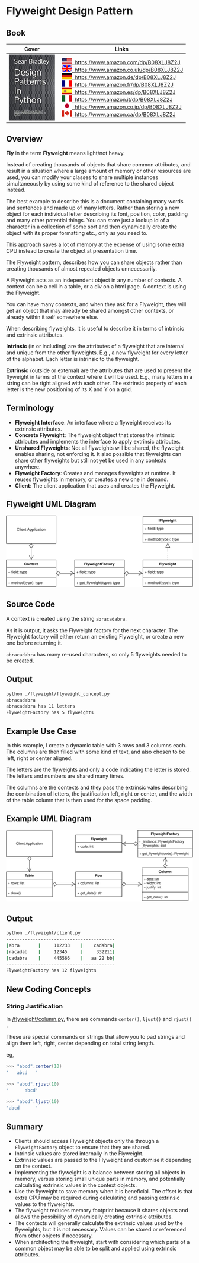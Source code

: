 # Flyweight Design Pattern

## Book 

Cover | Links
-|-
![Design Patterns In Python (ASIN : B08XLJ8Z2J)](/img/design_patterns_in_python_book_125x178.jpg) | &nbsp;<a href="https://www.amazon.com/dp/B08XLJ8Z2J"><img src="/img/flag_us.gif">&nbsp; https://www.amazon.com/dp/B08XLJ8Z2J</a><br/>&nbsp;<a href="https://www.amazon.co.uk/dp/B08XLJ8Z2J"><img src="/img/flag_uk.gif">&nbsp; https://www.amazon.co.uk/dp/B08XLJ8Z2J</a><br/>&nbsp;<a href="https://www.amazon.de/dp/B08XLJ8Z2J"><img src="/img/flag_de.gif">&nbsp; https://www.amazon.de/dp/B08XLJ8Z2J</a><br/>&nbsp;<a href="https://www.amazon.fr/dp/B08XLJ8Z2J"><img src="/img/flag_fr.gif">&nbsp; https://www.amazon.fr/dp/B08XLJ8Z2J</a><br/>&nbsp;<a href="https://www.amazon.es/dp/B08XLJ8Z2J"><img src="/img/flag_es.gif">&nbsp; https://www.amazon.es/dp/B08XLJ8Z2J</a><br/>&nbsp;<a href="https://www.amazon.it/dp/B08XLJ8Z2J"><img src="/img/flag_it.gif">&nbsp; https://www.amazon.it/dp/B08XLJ8Z2J</a><br/>&nbsp;<a href="https://www.amazon.co.jp/dp/B08XLJ8Z2J"><img src="/img/flag_jp.gif">&nbsp; https://www.amazon.co.jp/dp/B08XLJ8Z2J</a><br/>&nbsp;<a href="https://www.amazon.ca/dp/B08XLJ8Z2J"><img src="/img/flag_ca.gif">&nbsp; https://www.amazon.ca/dp/B08XLJ8Z2J</a>

## Overview

**Fly** in the term **Flyweight** means light/not heavy. 

Instead of creating thousands of objects that share common attributes, and result in a situation where a large amount of memory or other resources are used, you can modify your classes to share multiple instances simultaneously by using some kind of reference to the shared object instead.

The best example to describe this is a document containing many words and sentences and made up of many letters. Rather than storing a new object for each individual letter describing its font, position, color, padding and many other potential things. You can store just a lookup id of a character in a collection of some sort and then dynamically create the object with its proper formatting etc., only as you need to.

This approach saves a lot of memory at the expense of using some extra CPU instead to create the object at presentation time.

The Flyweight pattern, describes how you can share objects rather than creating thousands of almost repeated objects unnecessarily.

A Flyweight acts as an independent object in any number of contexts. A context can be a cell in a table, or a div on a html page. A context is using the Flyweight.

You can have many contexts, and when they ask for a Flyweight, they will get an object that may already be shared amongst other contexts, or already within it self somewhere else.

When describing flyweights, it is useful to describe it in terms of intrinsic and extrinsic attributes.

**Intrinsic** (in or including) are the attributes of a flyweight that are internal and unique from the other flyweights. E.g., a new flyweight for every letter of the alphabet. Each letter is intrinsic to the flyweight.

**Extrinsic** (outside or external) are the attributes that are used to present the flyweight in terms of the context where it will be used. E.g., many letters in a string can be right aligned with each other. The extrinsic property of each letter is the new positioning of its X and Y on a grid.

## Terminology

* **Flyweight Interface**: An interface where a flyweight receives its extrinsic attributes.
* **Concrete Flyweight**: The flyweight object that stores the intrinsic attributes and implements the interface to apply extrinsic attributes.
* **Unshared Flyweights**: Not all flyweights will be shared, the flyweight enables sharing, not enforcing it. It also possible that flyweights can share other flyweights but still not yet be used in any contexts anywhere.
* **Flyweight Factory**: Creates and manages flyweights at runtime. It reuses flyweights in memory, or creates a new one in demand.
* **Client**: The client application that uses and creates the Flyweight.

## Flyweight UML Diagram

![Flyweight Pattern UML Diagram](/img/flyweight_concept.svg)

## Source Code

A context is created using the string `abracadabra`.

As it is output, it asks the Flyweight factory for the next character. The Flyweight factory will either return an existing Flyweight, or create a new one before returning it.

`abracadabra` has many re-used characters, so only 5 flyweights needed to be created.

## Output

``` bash
python ./flyweight/flyweight_concept.py
abracadabra
abracadabra has 11 letters
FlyweightFactory has 5 flyweights
```

## Example Use Case

In this example, I create a dynamic table with 3 rows and 3 columns each. The columns are then filled with some kind of text, and also chosen to be left, right or center aligned. 

The letters are the flyweights and only a code indicating the letter is stored. The letters and numbers are shared many times.

The columns are the contexts and they pass the extrinsic vales describing the combination of letters, the justification left, right or center, and the width of the table column that is then used for the space padding.

## Example UML Diagram

![Flyweight Pattern Use Case UML Diagram](/img/flyweight_example.svg)

## Output

``` bash
python ./flyweight/client.py    
-----------------------------------------
|abra       |     112233    |    cadabra|
|racadab    |     12345     |     332211|
|cadabra    |     445566    |   aa 22 bb|
-----------------------------------------
FlyweightFactory has 12 flyweights
```

## New Coding Concepts

### String Justification

In [/flyweight/column.py](/flyweight/column.py), there are commands `center()`, `ljust()` and `rjust()` . 

These are special commands on strings that allow you to pad strings and align them left, right, center depending on total string length.

eg, 

``` powershell
>>> "abcd".center(10)
'   abcd   '
```

``` powershell
>>> "abcd".rjust(10)  
'      abcd'
```

``` powershell
>>> "abcd".ljust(10) 
'abcd      '
```

## Summary

* Clients should access Flyweight objects only the through a `FlyweightFactory` object to ensure that they are shared.
* Intrinsic values are stored internally in the Flyweight. 
* Extrinsic values are passed to the Flyweight and customise it depending on the context.
* Implementing the flyweight is a balance between storing all objects in memory, versus storing small unique parts in memory, and potentially calculating extrinsic values in the context objects.
* Use the flyweight to save memory when it is beneficial. The offset is that extra CPU may be required during calculating and passing extrinsic values to the flyweights.
* The flyweight reduces memory footprint because it shares objects and allows the possibility of dynamically creating extrinsic attributes.
* The contexts will generally calculate the extrinsic values used by the flyweights, but it is not necessary. Values can be stored or referenced from other objects if necessary.
* When architecting the flyweight, start with considering which parts of a common object may be able to be split and applied using extrinsic attributes.
